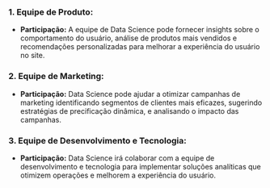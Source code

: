 ### 1. **Equipe de Produto:**
   - **Participação:** A equipe de Data Science pode fornecer insights sobre o comportamento do usuário, análise de produtos mais vendidos e recomendações personalizadas para melhorar a experiência do usuário no site.

### 2. **Equipe de Marketing:**
   - **Participação:** Data Science pode ajudar a otimizar campanhas de marketing identificando segmentos de clientes mais eficazes, sugerindo estratégias de precificação dinâmica, e analisando o impacto das campanhas.

### 3. **Equipe de Desenvolvimento e Tecnologia:**
   - **Participação:** Data Science irá colaborar com a equipe de desenvolvimento e tecnologia para implementar soluções analíticas que otimizem operações e melhorem a experiência do usuário.

<!-- ### 3. **Equipe de Operações e Logística:**
   - *Participação DI: * Analytics pode ser usado para otimizar cadeias de suprimentos, prever demandas sazonais, melhorar a gestão de estoque e otimizar a eficiência logística.

### 4. **Equipe de Atendimento ao Cliente:**
   - *Participação DI: * A análise de dados pode ajudar a identificar padrões de reclamações, antecipar problemas recorrentes, e melhorar o suporte ao cliente por meio de chatbots ou sistemas automatizados.

### 5. **Equipe de Finanças:**
   - *Participação DI: * Data Science pode fornecer previsões de receita, análise de rentabilidade por produto/categoria e detecção de fraudes financeiras.

### 6. **Equipe de Desenvolvimento e Tecnologia:**
   - *Participação DI: * Colaboração é essencial para implementar soluções analíticas, integrar ferramentas de aprendizado de máquina e garantir a segurança dos dados.

### 7. **Equipe de Jurídico e Compliance:**
   - *Participação DI: * Garantir que as práticas analíticas estejam em conformidade com regulamentações de privacidade e proteção de dados, além de auxiliar em questões relacionadas à segurança da informação.

### 8. **Equipe de Recursos Humanos:**
   - *Participação DI: * Usar análise de dados para otimizar processos de recrutamento, retenção de talentos e análise de satisfação do funcionário.

### 9. **Equipe Executiva / Diretoria:**
   - *Participação DI: * Apresentar insights estratégicos, previsões de mercado e relatórios que auxiliem na tomada de decisões estratégicas de alto nível.

### 10. **Equipe de Segurança da Informação:**
    - *Participação DI: * Garantir a segurança dos dados, implementar práticas de proteção contra ameaças cibernéticas e colaborar na conformidade com normas de segurança. -->
